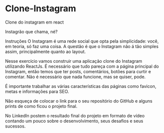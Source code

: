 # Clone-Instagram
Clone do instagram em react

Instagrão que chama, né?

Instruções
O Instagram é uma rede social que opta pela simplicidade: você, em teoria, só faz uma coisa.
A questão é que o Instagram não á tão simples assim, principalmente quanto ao layout.

Nesse exercício vamos construir uma aplicação clone do Instagram utilizando ReactJs.
É necessário que tudo pareça com a página principal do Instagram, então temos que ter posts, comentários, botões para curtir e comentar. Não é necessário que nada funcione, mas se quiser, pode.

É importante trabalhar as várias características das páginas como favicon, metas e informações para SEO.

Não esqueça de colocar o link para o seu repositório do GitHub e alguns prints de como ficou o projeto final.

No LinkedIn postem o resultado final do projeto em formato de vídeo contando um pouco sobre o desenvolvimento, seus desafios e seus sucessos.
